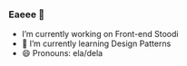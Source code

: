 ### Eaeee 👋

- I’m currently working on Front-end Stoodi
- 🌱 I’m currently learning Design Patterns
- 😄 Pronouns: ela/dela
